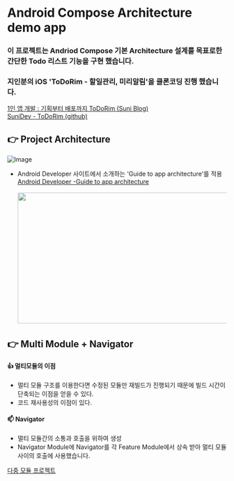 # Android Compose Architecture demo app

### 이 프로젝트는 Andriod Compose 기본 Architecture 설계를 목표로한 간단한 Todo 리스트 기능을 구현 했습니다.
### 지인분의 iOS 'ToDoRim - 할일관리, 미리알림'을 클론코딩 진행 했습니다.
[1인 앱 개발 : 기획부터 배포까지 ToDoRim (Suni Blog)](https://sunidev.tistory.com/29) </br>
[SuniDev - ToDoRim (github)](https://github.com/SuniDev/ToDoRim) </br>

## 👉 Project Architecture

![Image](https://github.com/user-attachments/assets/b45e4e13-72e8-44da-964b-44879c88b305)

- Android Developer 사이트에서 소개하는 'Guide to app architecture'를 적용 </br>
[Android Developer -Guide to app architecture](https://developer.android.com/topic/architecture) </br></br>
<img src = "https://developer.android.com/static/topic/libraries/architecture/images/mad-arch-overview.png" width ="500" height = "300"/> </br>

## 👉 Multi Module + Navigator

#### 👍 멀티모듈의 이점
- 멀티 모듈 구조를 이용한다면 수정된 모듈만 재빌드가 진행되기 때문에 빌드 시간이 단축되는 이점을 얻을 수 있다.
- 코드 재사용성의 이점이 있다.

#### 📫 Navigator
- 멀티 모듈간의 소통과 호출을 위하여 생성
- Navigator Module에 Navigator를 각 Feature Module에서 상속 받아 멀티 모듈 사이의 호출에 사용했습니다. </br>

[다중 모듈 프로젝트](https://developer.android.com/guide/navigation/integrations/multi-module)

